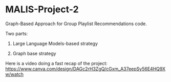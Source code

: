 # MALIS-Project-2
Graph-Based Approach for Group Playlist Recommendations code.

Two parts:

  1) Large Language Models-based strategy


  2) Graph base strategy

Here is a video doing a fast recap of the project:
https://www.canva.com/design/DAGc2rH3ZgQ/cGxm_A37eepSy56E4HQ9Xw/watch
